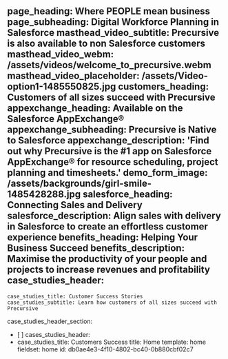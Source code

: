 page_heading: Where PEOPLE mean business
page_subheading: Digital Workforce Planning in Salesforce
masthead_video_subtitle: Precursive is also available to non Salesforce customers
masthead_video_webm: /assets/videos/welcome_to_precursive.webm
masthead_video_placeholder: /assets/Video-option1-1485550825.jpg
customers_heading: Customers of all sizes succeed with Precursive
appexchange_heading: Available on the Salesforce AppExchange®
appexchange_subheading: Precursive is Native to Salesforce
appexchange_description: 'Find out why Precursive is the #1 app on Salesforce AppExchange® for resource scheduling, project planning and timesheets.'
demo_form_image: /assets/backgrounds/girl-smile-1485428288.jpg
salesforce_heading: Connecting Sales and Delivery
salesforce_description: Align sales with delivery in Salesforce to create an effortless customer experience
benefits_heading: Helping Your Business Succeed
benefits_description: Maximise the productivity of your people and projects to increase revenues and profitability
case_studies_header:
  - 
    case_studies_title: Customer Success Stories
    case_studies_subtitle: Learn how customers of all sizes succeed with Precursive
case_studies_header_section:
  - [ ]
cases_studies_header:
  - 
    case_studies_title: Customers Success
title: Home
template: home
fieldset: home
id: db0ae4e3-4f10-4802-bc40-0b880cbf02c7
